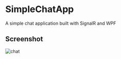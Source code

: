 # SimpleChatApp
A simple chat application built with SignalR and WPF

## Screenshot
![chat](https://user-images.githubusercontent.com/54502260/172007510-7725ce06-1b13-4410-b890-926c3d2aa645.jpg)